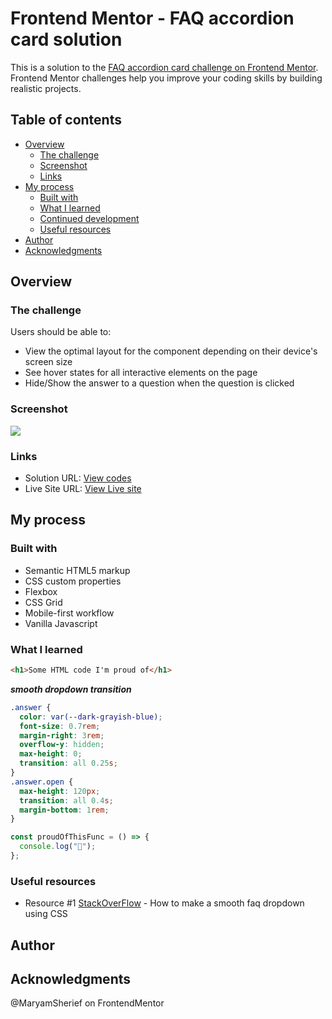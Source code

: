 # Frontend Mentor - FAQ accordion card solution

This is a solution to the [FAQ accordion card challenge on Frontend Mentor](https://www.frontendmentor.io/challenges/faq-accordion-card-XlyjD0Oam). Frontend Mentor challenges help you improve your coding skills by building realistic projects.

## Table of contents

- [Overview](#overview)
  - [The challenge](#the-challenge)
  - [Screenshot](#screenshot)
  - [Links](#links)
- [My process](#my-process)
  - [Built with](#built-with)
  - [What I learned](#what-i-learned)
  - [Continued development](#continued-development)
  - [Useful resources](#useful-resources)
- [Author](#author)
- [Acknowledgments](#acknowledgments)

## Overview

### The challenge

Users should be able to:

- View the optimal layout for the component depending on their device's screen size
- See hover states for all interactive elements on the page
- Hide/Show the answer to a question when the question is clicked

### Screenshot

![](./screenshot.jpg)

### Links

- Solution URL: [View codes](https://github.com/jesuisbienbien/faq-accordion-card-main)
- Live Site URL: [View Live site](https://jesuisbienbien.github.io/faq-accordion-card-main/)

## My process

### Built with

- Semantic HTML5 markup
- CSS custom properties
- Flexbox
- CSS Grid
- Mobile-first workflow
- Vanilla Javascript

### What I learned

```html
<h1>Some HTML code I'm proud of</h1>
```

**_smooth dropdown transition_**

```css
.answer {
  color: var(--dark-grayish-blue);
  font-size: 0.7rem;
  margin-right: 3rem;
  overflow-y: hidden;
  max-height: 0;
  transition: all 0.25s;
}
.answer.open {
  max-height: 120px;
  transition: all 0.4s;
  margin-bottom: 1rem;
}
```

```js
const proudOfThisFunc = () => {
  console.log("🎉");
};
```

### Useful resources

- Resource #1 [StackOverFlow](https://stackoverflow.com/questions/65464157/how-to-make-smooth-opening-dropdown-with-basic-javascript-code) - How to make a smooth faq dropdown using CSS

## Author

## Acknowledgments

@MaryamSherief on FrontendMentor
